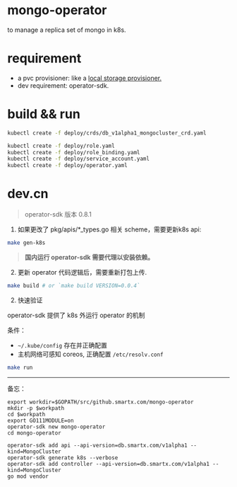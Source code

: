 # mongo-operator

to manage a replica set of mongo in k8s.

# requirement

-  a pvc provisioner: like a [local storage provisioner.](https://github.com/kubernetes-sigs/sig-storage-local-static-provisioner)
- dev requirement: operator-sdk.


# build  && run

```bash
kubectl create -f deploy/crds/db_v1alpha1_mongocluster_crd.yaml

kubectl create -f deploy/role.yaml
kubectl create -f deploy/role_binding.yaml
kubectl create -f deploy/service_account.yaml
kubectl create -f deploy/operator.yaml
```

# dev.cn

> operator-sdk 版本 0.8.1

1. 如果更改了 pkg/apis/*_types.go 相关 scheme，需要更新k8s api:

```bash
make gen-k8s
```

> **国内运行 operator-sdk 需要代理以安装依赖。**

2. 更新 operator 代码逻辑后，需要重新打包上传.
```bash
make build # or `make build VERSION=0.0.4`  
```

2. 快速验证

operator-sdk 提供了 k8s 外运行 operator 的机制

条件：
-  `~/.kube/config`  存在并正确配置
- 主机网络可感知 coreos, 正确配置 `/etc/resolv.conf` 

```bash
make run
```

--------------------

备忘：

```
export workdir=$GOPATH/src/github.smartx.com/mongo-operator
mkdir -p $workpath
cd $workpath
export GO111MODULE=on
operator-sdk new mongo-operator
cd mongo-operator
```
```
operator-sdk add api --api-version=db.smartx.com/v1alpha1 --kind=MongoCluster
operator-sdk generate k8s --verbose  
operator-sdk add controller --api-version=db.smartx.com/v1alpha1 --kind=MongoCluster 
go mod vendor

```
